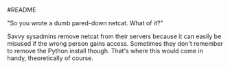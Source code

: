 #README

"So you wrote a dumb pared-down netcat. What of it?"

Savvy sysadmins remove netcat from their servers because it can easily be misused if the wrong person gains access. Sometimes they don't
remember to remove the Python install though. That's where this would come in handy, theoretically of course.
